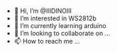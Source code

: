 - 👋 Hi, I’m @IlIDINOIlI
- 👀 I’m interested in WS2812b
- 🌱 I’m currently learning arduino
- 💞️ I’m looking to collaborate on ...
- 📫 How to reach me ...

<!---
IlIDINOIlI/IlIDINOIlI is a ✨ special ✨ repository because its `README.md` (this file) appears on your GitHub profile.
You can click the Preview link to take a look at your changes.
--->
